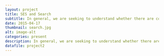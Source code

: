 ```yaml
---
layout: project
title: SES and Search
subtitle: In general, we are seeking to understand whether there are correlations between socioeconomic status and individual search behavior. Given the personalization of search, we would like to understand whether and how individual search results could be impacted when searching for online-information related to more critical topics like health, education, loans and job opportunities.
date: 2015-04-17
thumbnail: search.jpg
alt: image-alt
categories: present
description: In general, we are seeking to understand whether there are correlations between socioeconomic status and individual search behavior. Given the personalization of search, we would like to understand whether and how individual search results could be impacted when searching for online-information related to more critical topics like health, education, loans and job opportunities.
datafile: project2
---
```

